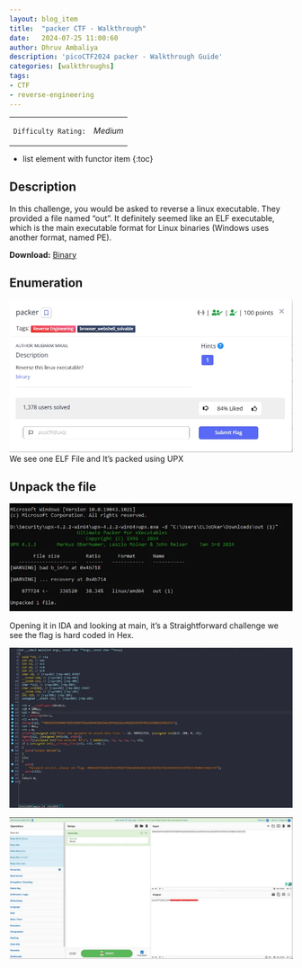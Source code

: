```yaml
---
layout: blog_item
title:  "packer CTF - Walkthrough"
date:   2024-07-25 11:00:60
author: Dhruv Ambaliya
description: 'picoCTF2024 packer - Walkthrough Guide'
categories: [walkthroughs]
tags:
- CTF
- reverse-engineering
---
```



<div class="rating">
<table>
      <tbody>
        <tr>
           <td>
               <p><code>Difficulty Rating:</code></p>
           </td>
           <td>
               <p><i class="fa fa-solid fa-fire"> Medium</i></p>
           </td>
        </tr>
      </tbody>
</table>
</div>

* list element with functor item
{:toc}

## Description

In this challenge, you would be asked to reverse a linux executable. They provided a file
named “out”. It definitely seemed like an ELF executable, which is the main executable format for Linux binaries (Windows uses another
format, named PE).

**Download:** [Binary](https://artifacts.picoctf.net/c_titan/101/out)


## Enumeration

![packer](/img/blog/packer/packer_des.webp)
We see one ELF File and It’s packed using UPX

## Unpack the file

![unpack](/img/blog/packer/unpack.webp)

Opening it in IDA and looking at main, it’s a Straightforward challenge we see the flag is hard coded in Hex.

![ida1](/img/blog/packer/ida1.webp)

![ida2](/img/blog/packer/ida2.webp)

